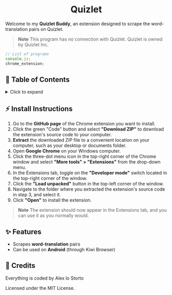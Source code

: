 <h1 align="center">Quizlet</h1>

Welcome to my **Quizlet Buddy**, an extension designed to scrape the word-translation pairs on Quizlet.

> **Note** This program has no connection with Quizlet. Quizlet is owned by Quizlet Inc.

```js
// List of programs
console.js;
chrome_extension;
```

## 📔 Table of Contents

<details>
  <summary>Click to expand</summary>
 
- [Quick setup](#-quick-setup)
- [Features](#-features)
- [Credits](#-credits)
</details>

## ⚡ Install Instructions

1. Go to the **GitHub page** of the Chrome extension you want to install.
2. Click the green "Code" button and select **"Download ZIP"** to download the extension's source code to your computer.
3. **Extract** the downloaded ZIP file to a convenient location on your computer, such as your desktop or documents folder.
4. Open **Google Chrome** on your Windows computer.
5. Click the three-dot menu icon in the top-right corner of the Chrome window and select **"More tools" > "Extensions"** from the drop-down menu.
6. In the Extensions tab, toggle on the **"Developer mode"** switch located in the top-right corner of the window.
7. Click the **"Load unpacked"** button in the top-left corner of the window.
8. Navigate to the folder where you extracted the extension's source code in step 3, and select it.
9. Click **"Open"** to install the extension.

> **Note** The extension should now appear in the Extensions tab, and you can use it as you normally would.
 
## ✨ Features

- Scrapes **word-translation** pairs
- Can be used on **Android** (through Kiwi Browser)

## 📜 Credits

Everything is coded by Alex lo Storto

Licensed under the MIT License.
